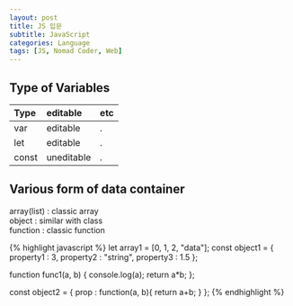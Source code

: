 ```yaml
---
layout: post
title: JS 입문
subtitle: JavaScript
categories: Language
tags: [JS, Nomad Coder, Web]
---
```




## Type of Variables


| Type | editable | etc |
| :------ |:--- | :--- |
| var | editable | . |
| let | editable | . |
| const | uneditable | . |

## Various form of data container
array(list) : classic array  
object : similar with class  
function : classic function


{% highlight javascript %}
let array1 = [0, 1, 2, "data"];
const object1 = {
    property1 : 3,
    property2 : "string",
    property3 : 1.5
};

function func1(a, b) {
    console.log(a);
    return a*b;
};

const object2 = {
    prop : function(a, b){
        return a+b;
    }
};
{% endhighlight %}

